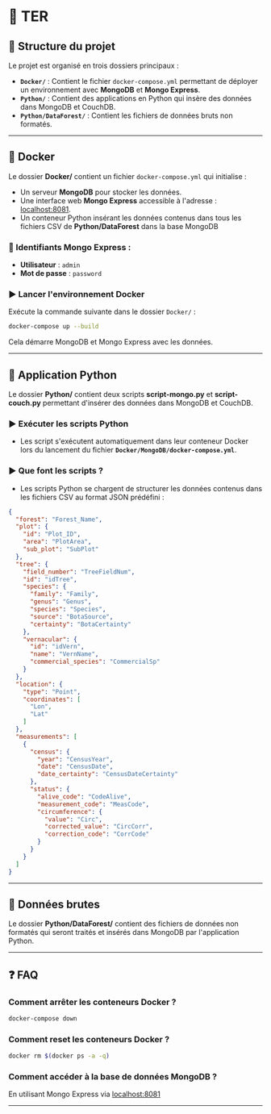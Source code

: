 # 🚀 TER

## 📂 Structure du projet

Le projet est organisé en trois dossiers principaux :

- **`Docker/`** : Contient le fichier `docker-compose.yml` permettant de déployer un environnement avec **MongoDB** et **Mongo Express**.
- **`Python/`** : Contient des applications en Python qui insère des données dans MongoDB et CouchDB.
- **`Python/DataForest/`** : Contient les fichiers de données bruts non formatés.

---

## 🐳 Docker
Le dossier **Docker/** contient un fichier `docker-compose.yml` qui initialise :

- Un serveur **MongoDB** pour stocker les données.
- Une interface web **Mongo Express** accessible à l'adresse : [localhost:8081](http://localhost:8081).
- Un conteneur Python insérant les données contenus dans tous les fichiers CSV de **Python/DataForest** dans la base MongoDB

### 🔑 Identifiants Mongo Express :
- **Utilisateur** : `admin`
- **Mot de passe** : `password`

### ▶️ Lancer l'environnement Docker
Exécute la commande suivante dans le dossier `Docker/` :
```bash
docker-compose up --build
```
Cela démarre MongoDB et Mongo Express avec les données.

---

## 🐍 Application Python
Le dossier **Python/** contient deux scripts **script-mongo.py** et **script-couch.py** permettant d'insérer des données dans MongoDB et CouchDB.

### ▶️ Exécuter les scripts Python
- Les script s'exécutent automatiquement dans leur conteneur Docker lors du lancement du fichier **`Docker/MongoDB/docker-compose.yml`**.

### ▶️ Que font les scripts ?
- Les scripts Python se chargent de structurer les données contenus dans les fichiers CSV au format JSON prédéfini : 

```json
{
  "forest": "Forest_Name",
  "plot": {
    "id": "Plot_ID",
    "area": "PlotArea",
    "sub_plot": "SubPlot"
  },
  "tree": {
    "field_number": "TreeFieldNum",
    "id": "idTree",
    "species": {
      "family": "Family",
      "genus": "Genus",
      "species": "Species",
      "source": "BotaSource",
      "certainty": "BotaCertainty"
    },
    "vernacular": {
      "id": "idVern",
      "name": "VernName",
      "commercial_species": "CommercialSp"
    }
  },
  "location": {
    "type": "Point",
    "coordinates": [
      "Lon",
      "Lat"
    ]
  },
  "measurements": [
    {
      "census": {
        "year": "CensusYear",
        "date": "CensusDate",
        "date_certainty": "CensusDateCertainty"
      },
      "status": {
        "alive_code": "CodeAlive",
        "measurement_code": "MeasCode",
        "circumference": {
          "value": "Circ",
          "corrected_value": "CircCorr",
          "correction_code": "CorrCode"
        }
      }
    }
  ]
}
```

---

## 📁 Données brutes
Le dossier **Python/DataForest/** contient des fichiers de données non formatés qui seront traités et insérés dans MongoDB par l'application Python.

---

## ❓ FAQ
### Comment arrêter les conteneurs Docker ?
```bash
docker-compose down
```

### Comment reset les conteneurs Docker ?
```bash
docker rm $(docker ps -a -q)
```

### Comment accéder à la base de données MongoDB ?
En utilisant Mongo Express via [localhost:8081](http://localhost:8081)

---

